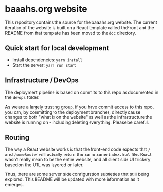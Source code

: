 # baaahs.org website

This repository contains the source for the baaahs.org website. The current iteration of the website is built on a React template called theFront and the README from that template has been moved to the `doc` directory.

## Quick start for local development

- Install dependencies: `yarn install`
- Start the server: `yarn run start`


## Infrastructure / DevOps

The deployment pipeline is based on commits to this repo as documented in the `devops` folder. 

As we are a largely trusting group, if you have commit access to this repo, you can, by committing to the deployment branches, directly cause changes to both "what is on the website" as well as the infrastructure the website is running on - including deleting everything. Please be careful.

## Routing

The way a React website works is that the front-end code expects that `/` and `/someRoute/` will actually return the same same `index.html` file. React wasn't really mean to be the entire website, and all client side UI trickery based on the URL was layered on later.

Thus, there are some server side configuration subtleties that still being explored. This README will be updated with more information as it emerges.
